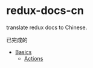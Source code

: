 # redux-docs-cn
translate redux docs to Chinese.

已完成的

* [Basics](/docs/basics/README.md)
  * [Actions](/basics/Actions.md)
